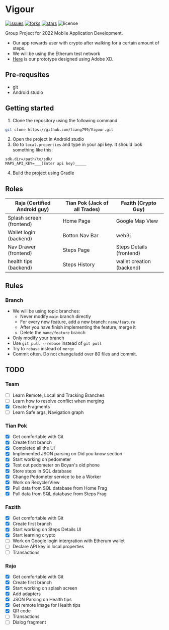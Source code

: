 # Vigour
[![issues](https://img.shields.io/github/issues/liang799/Vigour)](https://github.com/liang799/Vigour/issues/new)
[![forks](https://img.shields.io/github/forks/liang799/Vigour)](https://github.com/liang799/Vigour/fork)
[![stars](https://img.shields.io/github/stars/liang799/Vigour)](https://github.com/liang799/Vigour/stargazers)
![license](https://img.shields.io/github/license/liang799/Vigour)

Group Project for 2022 Mobile Application Development. 
* Our app rewards user with crypto after walking for a certain amount of steps. 
* We will be using the Etherum test network
* [Here](https://xd.adobe.com/view/1b3068a5-e074-4485-9b69-1abaa5e79f71-4e63/) is our prototype designed using Adobe XD.

## Pre-requsites
* git
* Android studio

## Getting started
1. Clone the repository using the following command
```bash
git clone https://github.com/liang799/Vigour.git
```
2. Open the project in Android studio
3. Go to `local.properties` and type in your api key. It should look something like this:
```config
sdk.dir=/path/to/sdk/
MAPS_API_KEY=___(Enter api key)_____
```
4. Build the project using Gradle

## Roles
| Raja (Certified Android guy) | Tian Pok (Jack of all Trades) | Fazith (Crypto Guy) |
| ---- | ------- | ---- |
| Splash screen (frontend) | Home Page | Google Map View |
| Wallet login (backend) | Botton Nav Bar | web3j |
| Nav Drawer (frontend) | Steps Page | Steps Details (frontend) |
| health tips (backend) | Steps History | wallet creation (backend) |

## Rules
### Branch
* We will be using topic branches:
  * Never modify `main` branch directly
  * For every new feature, add a new branch: `name/feature`
  * After you have finish implementing the feature, merge it
  * Delete the `name/feature` branch
 * Only modify your branch
 * Use `git pull --rebase` instead of `git pull`
 * Try to `rebase` instead of `merge`
* Commit often. Do not change/add over 80 files and commit.

## TODO
### Team
- [ ] Learn Remote, Local and Tracking Branches
- [ ] Learn how to resolve conflict when merging
- [x] Create Fragments
- [ ] Learn Safe args, Navigation graph
### Tian Pok
- [x] Get comfortable with Git
- [x] Create first branch
- [x] Completed all the UI
- [x] Implemented JSON parsing on Did you know section
- [x] Start working on pedometer
- [x] Test out pedometer on Boyan's old phone
- [x] Store steps in SQL database
- [x] Change Pedometer service to be a Worker
- [x] Work on RecyclerView
- [x] Pull data from SQL database from Home Frag
- [x] Pull data from SQL database from Steps Frag
### Fazith
- [x] Get comfortable with Git
- [x] Create first branch
- [x] Start working on Steps Details UI
- [x] Start learning crypto
- [ ] Work on Google login intergration with Etherum wallet
- [ ] Declare API key in local.properties
- [ ] Transactions
### Raja
- [x] Get comfortable with Git
- [x] Create first branch
- [x] Start working on splash screen
- [x] Add adapters
- [x] JSON Parsing on Health tips
- [x] Get remote image for Health tips
- [x] QR code
- [ ] Transactions
- [ ] Dialog fragment
